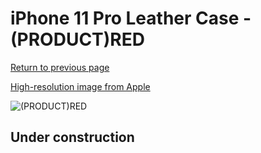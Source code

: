 # iPhone 11 Pro Leather Case - (PRODUCT)RED

[Return to previous page](/iphone_11)

[High-resolution image from Apple](https://store.storeimages.cdn-apple.com/8756/as-images.apple.com/is/MX0F2?wid=4500&hei=4500&fmt=png)

<div style="width: 500px"><img src="/everyphone/MX0F2.png" alt="(PRODUCT)RED"></div>

## Under construction
